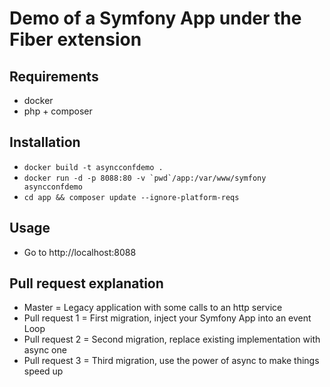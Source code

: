 # Demo of a Symfony App under the Fiber extension

## Requirements

 * docker
 * php + composer

## Installation

 * ``docker build -t asyncconfdemo .``
 * ``docker run -d -p 8088:80 -v `pwd`/app:/var/www/symfony asyncconfdemo``
 * ``cd app && composer update --ignore-platform-reqs``

## Usage

 * Go to http://localhost:8088
 
## Pull request explanation

 * Master = Legacy application with some calls to an http service
 * Pull request 1 = First migration, inject your Symfony App into an event Loop
 * Pull request 2 = Second migration, replace existing implementation with async one
 * Pull request 3 = Third migration, use the power of async to make things speed up
